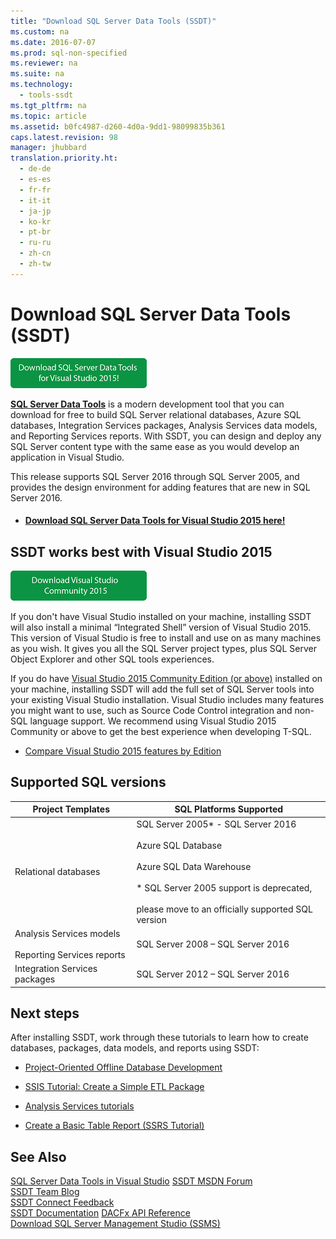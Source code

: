 ```yaml
---
title: "Download SQL Server Data Tools (SSDT)"
ms.custom: na
ms.date: 2016-07-07
ms.prod: sql-non-specified
ms.reviewer: na
ms.suite: na
ms.technology: 
  - tools-ssdt
ms.tgt_pltfrm: na
ms.topic: article
ms.assetid: b0fc4987-d260-4d0a-9dd1-98099835b361
caps.latest.revision: 98
manager: jhubbard
translation.priority.ht: 
  - de-de
  - es-es
  - fr-fr
  - it-it
  - ja-jp
  - ko-kr
  - pt-br
  - ru-ru
  - zh-cn
  - zh-tw
---
```

# Download SQL Server Data Tools (SSDT)

[![download SSDT](../content/media/SSDT_Sx_25.png)](https://msdn.microsoft.com/mt186501)


**[SQL Server Data Tools](https://msdn.microsoft.com/mt186501)** is a modern development tool that you can download for free to build SQL Server relational databases, Azure SQL databases, Integration Services packages, Analysis Services data models, and Reporting Services reports. With SSDT, you can design and deploy any SQL Server content type with the same ease as you would develop an application in Visual Studio. 

This release supports SQL Server 2016 through SQL Server 2005, and provides the design environment for adding features that are new in SQL Server 2016.  


- #### **[Download SQL Server Data Tools for Visual Studio 2015 here!](https://msdn.microsoft.com/mt186501)**

## SSDT works best with Visual Studio 2015
[![install Visual Studio](../content/media/Download_Community_25.png)](https://www.visualstudio.com/products/visual-studio-community-vs.aspx)



If you don't have Visual Studio installed on your machine, installing SSDT will also install a minimal “Integrated Shell” version of Visual Studio 2015. This version of Visual Studio is free to install and use on as many machines as you wish. It gives you all the SQL Server project types, plus SQL Server Object Explorer and other SQL tools experiences.

If you do have [Visual Studio 2015 Community Edition (or above)](https://www.visualstudio.com/products/visual-studio-community-vs.aspx) installed on your machine, installing SSDT will add the full set of SQL Server tools into your existing Visual Studio installation. Visual Studio includes many features you might want to use, such as Source Code Control integration and non-SQL language support. We recommend using Visual Studio 2015 Community or above to get the best experience when developing T-SQL.

- [Compare Visual Studio 2015 features by Edition](https://www.visualstudio.com/products/compare-visual-studio-2015-products-vs)

## Supported SQL versions
  
|Project Templates|SQL Platforms Supported|  
|-------------------|--------------------|  
Relational databases|  SQL Server 2005* - SQL Server 2016 <br /><br />Azure SQL Database<br /><br />Azure SQL Data Warehouse <br /><br />  * SQL Server 2005 support is deprecated,<br /><br /> please move to an officially supported SQL version|
  |Analysis Services models<br /><br />Reporting Services reports | SQL Server 2008 – SQL Server 2016|
  |Integration Services packages| SQL Server 2012 – SQL Server 2016    |
  
## Next steps  
After installing SSDT, work through these tutorials to learn how to create databases, packages, data models, and reports using SSDT:  
  
-   [Project-Oriented Offline Database Development](https://msdn.microsoft.com/library/hh272702(v=vs.103).aspx)  
  
-   [SSIS Tutorial: Create a Simple ETL Package](https://msdn.microsoft.com/library/ms169917.aspx)  
  
-   [Analysis Services tutorials](https://msdn.microsoft.com/library/hh231701.aspx)  
  
-   [Create a Basic Table Report (SSRS Tutorial)](https://msdn.microsoft.com/library/ms167305.aspx)  
  
## See Also  
[SQL Server Data Tools in Visual Studio](https://msdn.microsoft.com/library/hh272686(v=vs.103).aspx)  
[SSDT MSDN Forum](https://social.msdn.microsoft.com/Forums/sqlserver/home?forum=ssdt)  
[SSDT Team Blog](http://blogs.msdn.com/b/ssdt/)  
[SSDT Connect Feedback](https://connect.microsoft.com/SQLServer/Feedback)  
[SSDT Documentation](https://msdn.microsoft.com/library/hh272686(v=vs.103).aspx)  
[DACFx API Reference](https://msdn.microsoft.com/library/dn645454.aspx)  
[Download SQL Server Management Studio (SSMS)](../content/Download-SQL-Server-Management-Studio--SSMS-.md)  

